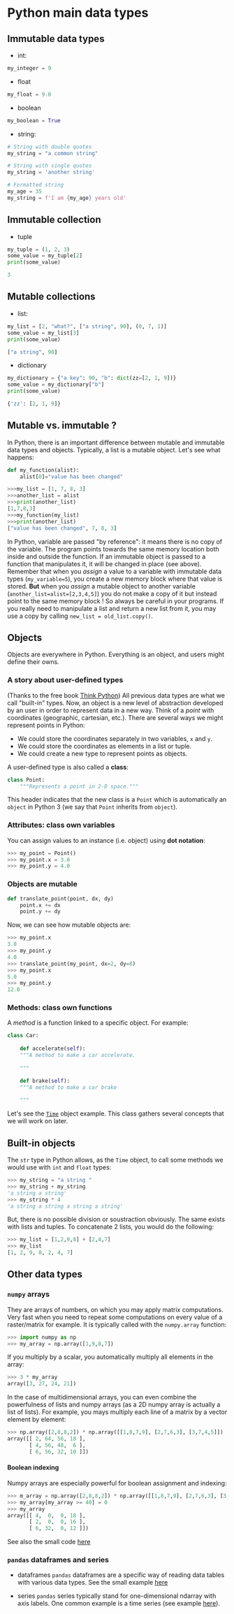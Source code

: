 # Python main data types

## Immutable data types
* int:
```python
my_integer = 9
```
* float 
```python
my_float = 9.0
```
* boolean
```python
my_boolean = True
```
* string:
```python
# String with double quotes
my_string = "a common string"

# String with single quotes
my_string = 'another string'

# Formatted string
my_age = 35
my_string = f'I am {my_age} years old'
```

## Immutable collection
* tuple 
```python
my_tuple = (1, 2, 3)
some_value = my_tuple[2]
print(some_value)

3
```

## Mutable collections
* list:
```python
my_list = [2, "what?", ["a string", 90], (0, 7, 1)]
some_value = my_list[3]
print(some_value)

["a string", 90]
```

* dictionary 
```python
my_dictionary = {"a key": 90, "b": dict(zz=[2, 1, 9])}
some_value = my_dictionary["b"]
print(some_value)

{'zz': [2, 1, 9]}
```




## Mutable vs. immutable ?
In Python, there is an important difference between mutable and immutable data types and objects. Typically, a list is a mutable object. Let's see what happens:

```python
def my_function(alist):
    alist[0]="value has been changed"
```

```python
>>>my_list = [1, 7, 8, 3]
>>>another_list = alist
>>>print(another_list)
[1,7,8,3]
>>>my_function(my_list)
>>>print(another_list)
["value has been changed", 7, 8, 3]
```

In Python, variable are passed "by reference": it means there is no copy of the variable. The program points towards the same memory location both inside and outside the function. If an immutable object is passed to a function that manipulates it, it will be changed in place (see above). Remember that when you _assign_ a value to a variable with immutable data types (`my_variable=5`), you create a new memory block where that value is stored. __But__ when you _assign_ a mutable object to another variable (`another_list=alist=[2,3,4,5]`) you do not make a copy of it but instead point to the same memory block ! So always be careful in your programs. If you really need to manipulate a list and return a new list from it, you may use a copy by calling `new_list = old_list.copy()`.


## Objects
Objects are everywhere in Python. Everything is an object, and users might define their owns.

### A story about user-defined types
(Thanks to the free book [Think Python](http://www.greenteapress.com/thinkpython/thinkpython.pdf)) 
All previous data types are what we call "built-in" types. Now, an object is a new level of abstraction developed by an user in order to represent data in a new way. Think of a _point_ with coordinates (geographic, cartesian, etc.). There are several ways we might represent points in Python:
* We could store the coordinates separately in two variables, `x` and `y`.
* We could store the coordinates as elements in a list or tuple.
* We could create a new type to represent points as objects.

A user-defined type is also called a __class__:
```python
class Point:
    """Represents a point in 2-D space."""
```

This header indicates that the new class is a `Point` which is automatically an `object` in Python 3 (we say that `Point` inherits from `object`).

### Attributes: class own variables

You can assign values to an instance (i.e. object) using __dot notation__:
```python
>>> my_point = Point()
>>> my_point.x = 3.0
>>> my_point.y = 4.0
```

### Objects are mutable

```python
def translate_point(point, dx, dy)
    point.x += dx
    point.y += dy
```
Now, we can see how mutable objects are:
```python
>>> my_point.x
3.0
>>> my_point.y
4.0
>>> translate_point(my_point, dx=2, dy=8)
>>> my_point.x
5.0
>>> my_point.y
12.0
```

### Methods: class own functions
A _method_ is a function linked to a specific object. For example:
```python
class Car:
    
    def accelerate(self):
    """A method to make a car accelerate.
    
    """

    def brake(self):
    """A method to make a car brake
    
    """
```

Let's see the [`Time`](./FormationPython#examples/time_class.py) object example. This class gathers several concepts that we will work on later.

## Built-in objects
The `str` type in Python allows, as the `Time` object, to call some methods we would use with `int` and `float` types:
```python
>>> my_string = "a string "
>>> my_string + my_string
'a string a string'
>>> my_string * 4
'a string a string a string a string'
```
But, there is no possible division or soustraction obviously. The same exists with lists and tuples. To concatenate 2 lists, you would do the following:
```python
>>> my_list = [1,2,9,8] + [2,4,7]
>>> my_list
[1, 2, 9, 8, 2, 4, 7]
```


## Other data types

### `numpy` arrays

They are arrays of numbers, on which you may apply matrix computations. Very fast when you need to repeat some computations on every value of a raster/matrix for example. It is typically called with the `numpy.array` function:
```python
>>> import numpy as np
>>> my_array = np.array([1,9,8,7])
```
If you multiply by a scalar, you automatically multiply all elements in the array:
```python
>>> 3 * my_array
array([3, 27, 24, 21])
```
In the case of multidimensional arrays, you can even combine the powerfulness of lists and numpy arrays (as a 2D numpy array is actually a list of lists). For example, you mays multiply each line of a matrix by a vector element by element:
```python
>>> np.array([2,8,8,2]) * np.array([[1,8,7,9], [2,7,6,3], [3,7,4,5]])
array([[ 2, 64, 56, 18 ],
       [ 4, 56, 48,  6 ],
       [ 6, 56, 32, 10 ]])
```


#### Boolean indexing
Numpy arrays are especially powerful for boolean assignment and indexing:
```python
>>> m_array = np.array([2,8,8,2]) * np.array([[1,8,7,9], [2,7,6,3], [3,7,4,5]])
>>> my_array[my_array >= 40] = 0
>>> my_array
array([[ 4,  0,  0, 18 ],
       [ 2,  0,  0, 16 ],
       [ 6, 32,  0, 12 ]])
```
See also the small code [here](./FormationPython#examples/numpy_example.py)


### `pandas` dataframes and series

* dataframes
`pandas` dataframes are a specific way of reading data tables with various data types. See the small example [here](./FormationPython#examples/dataframe_example.py)

* series
`pandas` series typically stand for one-dimensional ndarray with axis labels. One common example is a time series (see example [here](./FormationPython#examples/series_example.py)).